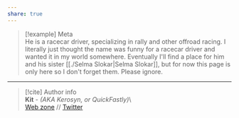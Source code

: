 ```yaml
---  
share: true  
---  
```

> [!example] Meta  
> He is a racecar driver, specializing in rally and other offroad racing. I literally just thought the name was funny for a racecar driver and wanted it in my world somewhere. Eventually I'll find a place for him and his sister [[./Selma Slokar|Selma Slokar]], but for now this page is only here so I don't forget them. Please ignore.  
  
-----  
> [!cite] Author info  
> **Kit** - *(AKA Kerosyn, or QuickFastly)*\  
> [Web zone](https://kitabe.link) // [Twitter](https://twitter.com/Kerosyn_)
